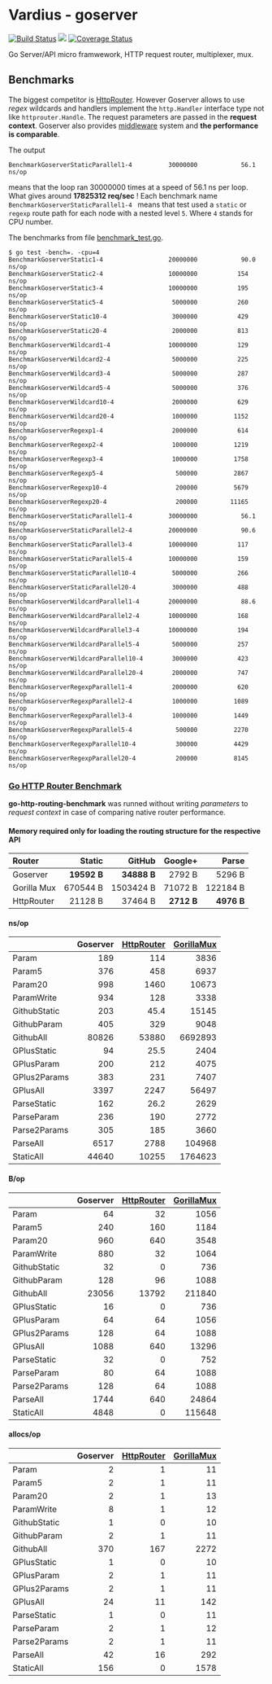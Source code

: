 Vardius - goserver
================
[![Build Status](https://travis-ci.org/vardius/goserver.svg?branch=master)](https://travis-ci.org/vardius/goserver) [![](https://godoc.org/github.com/vardius/goserver?status.svg)](http://godoc.org/github.com/vardius/goserver) [![Coverage Status](https://coveralls.io/repos/github/vardius/goserver/badge.svg?branch=master)](https://coveralls.io/github/vardius/goserver?branch=master)

Go Server/API micro framwework, HTTP request router, multiplexer, mux.

Benchmarks
----------------
The biggest competitor is [HttpRouter](https://github.com/julienschmidt/httprouter). However Goserver allows to use *regex* wildcards and handlers implement the `http.Handler` interface type not like `httprouter.Handle`. The request parameters are passed in the **request context**. Goserver also provides [middleware](middleware.md) system and **the performance is comparable**.

The output
```
BenchmarkGoserverStaticParallel1-4      	30000000	        56.1 ns/op
```
means that the loop ran 30000000 times at a speed of 56.1 ns per loop. What gives around **17825312 req/sec** !
Each benchmark name `BenchmarkGoserverStaticParallel1-4 ` means that test used a `static` or `regexp` route path for each node with a nested level `5`. Where `4` stands for CPU number.

The benchmarks from file [benchmark_test.go](benchmark_test.go).
```
$ go test -bench=. -cpu=4
BenchmarkGoserverStatic1-4              	20000000	        90.0 ns/op
BenchmarkGoserverStatic2-4              	10000000	       154 ns/op
BenchmarkGoserverStatic3-4              	10000000	       195 ns/op
BenchmarkGoserverStatic5-4              	 5000000	       260 ns/op
BenchmarkGoserverStatic10-4             	 3000000	       429 ns/op
BenchmarkGoserverStatic20-4             	 2000000	       813 ns/op
BenchmarkGoserverWildcard1-4            	10000000	       129 ns/op
BenchmarkGoserverWildcard2-4            	 5000000	       225 ns/op
BenchmarkGoserverWildcard3-4            	 5000000	       287 ns/op
BenchmarkGoserverWildcard5-4            	 5000000	       376 ns/op
BenchmarkGoserverWildcard10-4           	 2000000	       629 ns/op
BenchmarkGoserverWildcard20-4           	 1000000	      1152 ns/op
BenchmarkGoserverRegexp1-4              	 2000000	       614 ns/op
BenchmarkGoserverRegexp2-4              	 1000000	      1219 ns/op
BenchmarkGoserverRegexp3-4              	 1000000	      1758 ns/op
BenchmarkGoserverRegexp5-4              	  500000	      2867 ns/op
BenchmarkGoserverRegexp10-4             	  200000	      5679 ns/op
BenchmarkGoserverRegexp20-4             	  200000	     11165 ns/op
BenchmarkGoserverStaticParallel1-4      	30000000	        56.1 ns/op
BenchmarkGoserverStaticParallel2-4      	20000000	        90.6 ns/op
BenchmarkGoserverStaticParallel3-4      	10000000	       117 ns/op
BenchmarkGoserverStaticParallel5-4      	10000000	       159 ns/op
BenchmarkGoserverStaticParallel10-4     	 5000000	       266 ns/op
BenchmarkGoserverStaticParallel20-4     	 3000000	       488 ns/op
BenchmarkGoserverWildcardParallel1-4    	20000000	        88.6 ns/op
BenchmarkGoserverWildcardParallel2-4    	10000000	       168 ns/op
BenchmarkGoserverWildcardParallel3-4    	10000000	       194 ns/op
BenchmarkGoserverWildcardParallel5-4    	 5000000	       257 ns/op
BenchmarkGoserverWildcardParallel10-4   	 3000000	       423 ns/op
BenchmarkGoserverWildcardParallel20-4   	 2000000	       747 ns/op
BenchmarkGoserverRegexpParallel1-4      	 2000000	       620 ns/op
BenchmarkGoserverRegexpParallel2-4      	 1000000	      1089 ns/op
BenchmarkGoserverRegexpParallel3-4      	 1000000	      1449 ns/op
BenchmarkGoserverRegexpParallel5-4      	  500000	      2270 ns/op
BenchmarkGoserverRegexpParallel10-4     	  300000	      4429 ns/op
BenchmarkGoserverRegexpParallel20-4     	  200000	      8145 ns/op
```
### [Go HTTP Router Benchmark](https://github.com/julienschmidt/go-http-routing-benchmark)
**go-http-routing-benchmark** was runned without writing *parameters* to *request context* in case of comparing native router performance.
#### Memory required only for loading the routing structure for the respective API
| Router       | Static      | GitHub      | Google+    | Parse      |
|:-------------|------------:|------------:|-----------:|-----------:|
| Goserver     | __19592 B__ | __34888 B__ |  2792 B    | 5296 B     |
| Gorilla Mux  | 670544 B    | 1503424 B   |  71072 B   | 122184 B   |
| HttpRouter   | 21128 B     | 37464 B     | __2712 B__ | __4976 B__ |

#### ns/op
| | **Goserver** | [HttpRouter](https://github.com/julienschmidt/httprouter) | [GorillaMux](https://github.com/gorilla/mux) |
|:-------------|-------------:|------------:|--------------:|
| Param        | 189          | 114         | 3836          |
| Param5       | 376          | 458         | 6937          |
| Param20      | 998          | 1460        | 10673         |
| ParamWrite   | 934          | 128         | 3338          |
| GithubStatic | 203          | 45.4        | 15145         |
| GithubParam  | 405          | 329         | 9048          |
| GithubAll    | 80826        | 53880       | 6692893       |
| GPlusStatic  | 94           | 25.5        | 2404          |
| GPlusParam   | 200          | 212         | 4075          |
| GPlus2Params | 383          | 231         | 7407          |
| GPlusAll     | 3397         | 2247        | 56497         |
| ParseStatic  | 162          | 26.2        | 2629          |
| ParseParam   | 236          | 190         | 2772          |
| Parse2Params | 305          | 185         | 3660          |
| ParseAll     | 6517         | 2788        | 104968        |
| StaticAll    | 44640        | 10255       | 1764623       |
#### B/op
| | **Goserver** | [HttpRouter](https://github.com/julienschmidt/httprouter) | [GorillaMux](https://github.com/gorilla/mux) |
|:-------------|-----------:|------------:|-----------:|
| Param        | 64         | 32          | 1056       |
| Param5       | 240        | 160         | 1184       |
| Param20      | 960        | 640         | 3548       |
| ParamWrite   | 880        | 32          | 1064       |
| GithubStatic | 32         | 0           | 736        |
| GithubParam  | 128        | 96          | 1088       |
| GithubAll    | 23056      | 13792       | 211840     |
| GPlusStatic  | 16         | 0           | 736        |
| GPlusParam   | 64         | 64          | 1056       |
| GPlus2Params | 128        | 64          | 1088       |
| GPlusAll     | 1088       | 640         | 13296      |
| ParseStatic  | 32         | 0           | 752        |
| ParseParam   | 80         | 64          | 1088       |
| Parse2Params | 128        | 64          | 1088       |
| ParseAll     | 1744       | 640         | 24864      |
| StaticAll    | 4848       | 0           | 115648     |
#### allocs/op
| | **Goserver** | [HttpRouter](https://github.com/julienschmidt/httprouter) | [GorillaMux](https://github.com/gorilla/mux) |
|:-------------|---------:|------------:|-------------:|
| Param        | 2        | 1           | 11           |
| Param5       | 2        | 1           | 11           |
| Param20      | 2        | 1           | 13           |
| ParamWrite   | 8        | 1           | 12           |
| GithubStatic | 1        | 0           | 10           |
| GithubParam  | 2        | 1           | 11           |
| GithubAll    | 370      | 167         | 2272         |
| GPlusStatic  | 1        | 0           | 10           |
| GPlusParam   | 2        | 1           | 11           |
| GPlus2Params | 2        | 1           | 11           |
| GPlusAll     | 24       | 11          | 142          |
| ParseStatic  | 1        | 0           | 11           |
| ParseParam   | 2        | 1           | 12           |
| Parse2Params | 2        | 1           | 11           |
| ParseAll     | 42       | 16          | 292          |
| StaticAll    | 156      | 0           | 1578         |
